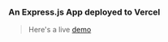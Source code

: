 ### An Express.js App deployed to Vercel

> Here's a live [demo](https://groundup-backend-o272.vercel.app/api/)

